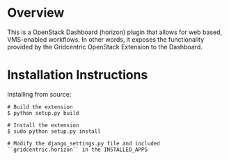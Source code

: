 Overview
========

This is a OpenStack Dashboard (horizon) plugin that allows for web based,
VMS-enabled workflows. In other words, it exposes the functionality provided by
the Gridcentric OpenStack Extension to the Dashboard.

Installation Instructions
=========================
Installing from source:

    # Build the extension
    $ python setup.py build
    
    # Install the extension
    $ sudo python setup.py install
    
    # Modify the django_settings.py file and included ``gridcentric.horizon`` in the INSTALLED_APPS
